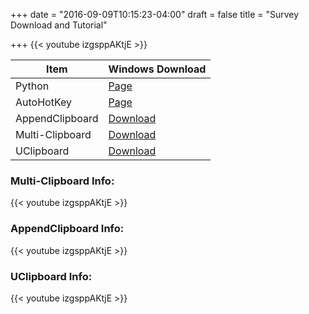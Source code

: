 +++
date = "2016-09-09T10:15:23-04:00"
draft = false
title = "Survey Download and Tutorial"

+++
{{< youtube izgsppAKtjE >}}

Item | Windows Download
--- | ---
Python | [Page](https://www.python.org/downloads/)
AutoHotKey | [Page](https://autohotkey.com)
AppendClipboard | [Download](https://drive.google.com/uc?export=download&id=1ODNRTAAL22KP__Nv_UVMo6dzq64C4D50)
Multi-Clipboard | [Download](https://drive.google.com/uc?export=download&id=1V8QCa2SS7e8neOVUcLAnzFalKI28Lq7N)
UClipboard | [Download](https://drive.google.com/uc?export=download&id=1S79Pnb8B0upC94wbeRRyrjYCUtrAdQHw)

### Multi-Clipboard Info:
{{< youtube izgsppAKtjE >}}
</br>
### AppendClipboard Info:
{{< youtube izgsppAKtjE >}}
</br>
### UClipboard Info:
{{< youtube izgsppAKtjE >}}
